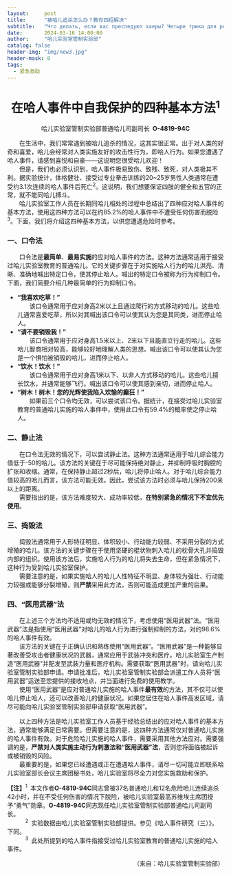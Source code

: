 ```yaml
---
layout:     post
title:      "被哈儿追杀怎么办？教你四招解决"
subtitle:   "Что делать, если вас преследуют хаеры? Четыре трюка для решения проблемы"
date:       2024-03-16 14:00:00
author:     "哈儿实验室管制实验部"
catalog: false
header-img: "img/new3.jpg"
header-mask: 0
tags:
  - 紧急救助
---
```


<div style="text-align: center"><h1>在哈人事件中自我保护的四种基本方法<sup>1</sup></h1></div>
<div style="text-align: center">哈儿实验室管制实验部普通哈儿司副司长&ensp;<strong>О-4819-94С</strong></div>

&emsp;&emsp;在生活中，我们常常遇到被哈儿追杀的情况，这其实很正常。出于对人类的好奇和喜爱，哈儿会经常对人类实施友好的攻击性行为，即哈人行为。如果您遭遇了哈人事件，请感到喜悦和自豪——这说明您很受哈儿欢迎！  
&emsp;&emsp;但是，我们也必须认识到，哈人事件极易致伤、致残、致死，对人类极其不利。据实验统计，体格健壮、接受过专业拳击训练的20~25岁男性人类通常在遭受约3.1次连续的哈人事件后死亡<sup>2</sup>。这说明，我们想要保证四肢的健全和五官的正常，就不能同哈儿搏斗。  
&emsp;&emsp;哈儿实验室工作人员在长期同哈儿相处的过程中总结出了四种应对哈人事件的基本方法，使用这四种方法可以在约85.2%的哈人事件中不遭受任何伤害而脱险<sup>3</sup>。下面，我们将介绍这四种基本方法，以供您遭遇危险时参考。

### 一、口令法

&emsp;&emsp;口令法是**最简单**、**最易实施**的应对哈人事件的方法。这种方法通常适用于接受过哈儿实验室教育的普通哈儿。它的关键步骤在于对实施哈人行为的哈儿洪亮、清晰、准确地喊出特定口令，使其停止哈人。喊出的特定口令被称为行为抑制口令。下面，我们简要介绍几种最简单的行为抑制口令。
* **“我喜欢吃草！”**  
&emsp;&emsp;该口令通常用于应对身高2米以上且通过爬行的方式移动的哈儿。这些哈儿通常喜爱吃草，所以对其喊出该口令可以使其认为您是其同类，进而停止哈人。
* **“请不要销毁我！”**  
&emsp;&emsp;该口令通常用于应对身高1.5米以上、2米以下且能直立行走的哈儿。这些哈儿智商相对较高，能够较好地理解人类的思想。喊出该口令可以使其认为您是一个惧怕被销毁的哈儿，进而停止哈人。
* **“饮水！饮水！”**  
&emsp;&emsp;该口令通常用于应对身高1米以下、以非人方式移动的哈儿。这些哈儿擅长饮水，并通常能够飞行。喊出该口令可以使其感到亲切，进而停止哈人。
* **“树木！树木！您的光辉使我陷入欢愉的癫狂！”**  
&emsp;&emsp;如果前三个口令均无效，可以尝试该口令。据统计，在接受过哈儿实验室教育的普通哈儿实施的哈人事件中，使用此口令有59.4%的概率使之停止哈人。

### 二、静止法

&emsp;&emsp;在口令法无效的情况下，可以尝试静止法。这种方法通常适用于哈儿综合能力值低于-50的哈儿。该方法的关键在于尽可能保持绝对静止，并抑制呼吸时胸腔的扩张和收缩。通常，在保持静止超过2秒后，哈儿将停止哈人。对于哈儿综合能力值较高的哈儿而言，该方法可能无效。因此，尝试该方法时必须与哈儿保持200米以上的距离。  
&emsp;&emsp;需要指出的是，该方法难度较大、成功率较低，**在特别紧急的情况下不宜优先使用**。

### 三、捣毁法

&emsp;&emsp;捣毁法通常用于人形特征明显、体积较小、行动能力较弱、不采用分裂的方式增殖的哈儿。该方法的关键步骤在于使用坚硬的棍状物刺入哈儿的枕骨大孔并捣毁内部的组织。使用该方法后，实施哈人行为的哈儿将失去生命，但在紧急情况下，这种行为受到哈儿实验室保护。  
&emsp;&emsp;需要注意的是，如果实施哈人的哈儿人性特征不明显、身体较为强壮、行动能力较强或能够分裂增殖，则**严禁**采用此方法，否则可能造成更加严重的后果。

### 四、“医用武器”法

&emsp;&emsp;在上述三个方法均不适用或均无效的情况下，考虑使用“医用武器”法。“医用武器”法是指使用“医用武器”对哈儿的哈人行为进行强制抑制的方法，对约98.6%的哈人事件有效。  
&emsp;&emsp;该方法的关键在于正确认识和熟练使用“医用武器”。“医用武器”是一种能够显著改善受攻击者健康状况的武器，通常应用于武装冲突和医疗。哈儿实验室生产制造“医用武器”并配发至武装力量和医疗机构。需要获取“医用武器”时，请向哈儿实验室管制实验部申请。申请批准后，哈儿实验室管制实验部会派遣工作人员将“医用武器”运送至您提供的接收地点，并当面进行免费的使用教学。  
&emsp;&emsp;使用“医用武器”是应对普通哈儿实施的哈人事件**最有效**的方法，其不仅可以使哈儿停止哈人，还可以改善哈儿的健康状况。如果您居住在哈人事件高发区域，请尽可能向哈儿实验室管制实验部申请获取“医用武器”。

&emsp;&emsp;以上四种方法是哈儿实验室工作人员基于经验总结出的应对哈人事件的基本方法，通常能够满足日常需要。但需要注意的是，这四种方法通常仅对普通哈儿实施的哈人事件有效。对于危险哈儿实施的哈人事件，需要采用其他方法应对。需要强调的是，**严禁对人类实施主动行为刺激法和“医用武器”法**，否则您将面临被起诉或被销毁的风险。  
&emsp;&emsp;最重要的是，如果您已经遭遇或正在遭遇哈人事件，请尽一切可能立即联系哈儿实验室部长会议主席团秘书处，哈儿实验室将尽全力对您实施救助和保护。

**【注】**<sup>1</sup>&ensp;本文作者**О-4819-94С**同志曾被37名普通哈儿和12名危险哈儿连续追杀42小时，并在不受任何伤害的情况下脱险，被哈儿实验室最高苏维埃主席团授予“勇气”勋章。**О-4819-94С**同志现任哈儿实验室管制实验部普通哈儿司副司长。  
&emsp;&emsp;&emsp;<sup>2</sup>&ensp;实验数据由哈儿实验室管制实验部提供。参见《哈人事件研究（三）》。下同。  
&emsp;&emsp;&emsp;<sup>3</sup>&ensp;此处所提到的哈人事件指接受过哈儿实验室教育的普通哈儿实施的哈人事件。
<div style="text-align: right">（来自：哈儿实验室管制实验部）</div>